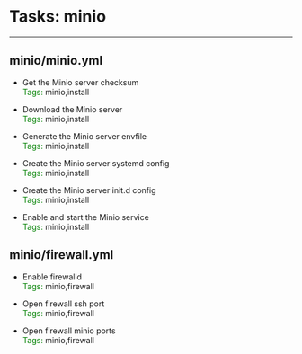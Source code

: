 



# Tasks: minio
  
---  

## minio/minio.yml


* Get the Minio server checksum  
<font color="green">Tags: </font>minio,install

* Download the Minio server  
<font color="green">Tags: </font>minio,install

* Generate the Minio server envfile  
<font color="green">Tags: </font>minio,install

* Create the Minio server systemd config  
<font color="green">Tags: </font>minio,install

* Create the Minio server init.d config  
<font color="green">Tags: </font>minio,install

* Enable and start the Minio service  
<font color="green">Tags: </font>minio,install  

## minio/firewall.yml


* Enable firewalld  
<font color="green">Tags: </font>minio,firewall

* Open firewall ssh port  
<font color="green">Tags: </font>minio,firewall

* Open firewall minio ports  
<font color="green">Tags: </font>minio,firewall